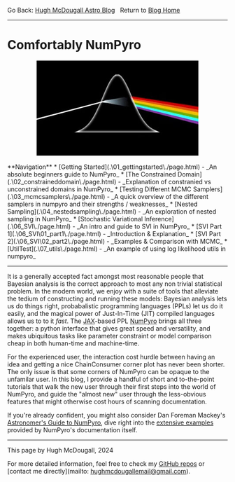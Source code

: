   
  
  
Go Back: [Hugh McDougall Astro Blog](.\..\bloghome.html)	&nbsp;	Return to [Blog Home](.\..\bloghome.html)  
  
---  
  
# Comfortably NumPyro  
  
  
  
<p align="center">  
  
  <img width="370" height="217" src="../../images/thumbs/cnpy.jpg">  
  
</p>  
**Navigation**  
* [Getting Started](.\01_gettingstarted\./page.html) - _An absolute beginners guide to NumPyro_  
* [The Constrained Domain](.\02_constraineddomain\./page.html) - _Explanation of constranied vs unconstrained domains in NumPyro_  
* [Testing Different MCMC Samplers](.\03_mcmcsamplers\./page.html) - _A quick overview of the different samplers in numpyro and their strengths / weaknesses_  
* [Nested Sampling](.\04_nestedsampling\./page.html) - _An exploration of nested sampling in NumPyro_  
* [Stochastic Variational Inference](.\06_SVI\./page.html) - _An intro and guide to SVI in NumPyro_  
    * [SVI Part 1](.\06_SVI\01_part1\./page.html) - _Introduction & Explanation_  
    * [SVI Part 2](.\06_SVI\02_part2\./page.html) - _Examples & Comparison with MCMC_  
* [UtilTest](.\07_utils\./page.html) - _An example of using log likelihood utils in numpyro_  
  
---------  
  
  
  
It is a generally accepted fact amongst most reasonable people that Bayesian analysis is the correct approach to most any non trivial statistical problem. In the modern world, we enjoy with a suite of tools that alleviate the tedium of constructing and running these models: Bayesian analysis lets us do things right, probabalistic programming languages (PPLs) let us do it easily, and the magical power of Just-In-Time (JIT) compiled languages allows us to to it _fast_. The [JAX](https://github.com/Joshuaalbert/jaxns)-based PPL [NumPyro](num.pyro.ai/) brings all three together: a python interface that gives great speed and versatility, and makes ubiquitous tasks like parameter constraint or model comparison cheap in both human-time and machine-time.  
  
For the experienced user, the interaction cost hurdle between having an idea and getting a nice ChainConsumer corner plot has never been shorter. The only issue is that some corners of NumPyro can be opaque to the unfamilar user. In this blog, I provide a handful of short and to-the-point tutorials that walk the new user through their first steps into the world of NumPyro, and guide the "almost new" user through the less-obvious features that might otherwise cost hours of scanning documentation.  
  
If you're already confident, you might also consider Dan Foreman Mackey's [Astronomer's Guide to NumPyro](https://dfm.io/posts/intro-to-numpyro/), dive right into the [extensive examples](https://num.pyro.ai/en/stable/) provided by NumPyro's documentation itself.  
  
  
  
---------  
  
This page by Hugh McDougall, 2024  
  
  
  
For more detailed information, feel free to check my [GitHub repos](https://github.com/HughMcDougall/) or [contact me directly](mailto: hughmcdougallemail@gmail.com).  
  
